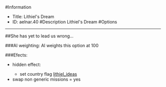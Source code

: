 #Information
 - Title: Lithiel's Dream
 - ID: aelnar.40
#Description
Lithiel's Dream
#Options

___
##She has yet to lead us wrong...

###AI weighting:
AI weights this option at 100


###Efects:<ul><li>hidden effect:</li><ul><li>set country flag [lithiel_ideas](../flags/lithiel_ideas.md)</li></ul><li>swap non generic missions = yes</li></ul>
